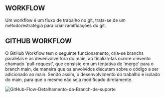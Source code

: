 ## WORKFLOW
Um workflow é um fluxo de trabalho no git, trata-se de um método/estratégia para criar ramificações do git.

## GITHUB WORKFLOW
O GitHub Workflow tem o seguinte funcionamento, cria-se branchs paralelas e as desenvolve fora do main, ao finalizá-las ocorre o evento chamado 'pull-request', que consiste em um tentativa de 'merge' para o branch main, 
de maneira que os envolvidos discutam sobre o código a ser adicionado ao main. Sendo assim, o desenvolvimento do trabalho é isolado do main, para que o mesmo não seja modificado diretamente.


![GitHub-Flow-Detalhamento-da-Branch-de-suporte](https://github.com/Hugo-Diniz/Tutorial-Git/assets/103321497/b507f560-4054-4f8a-aa7c-4df4d0a18932)
